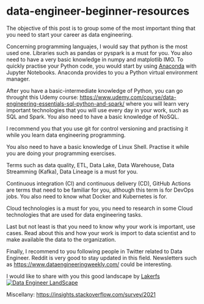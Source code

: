 # data-engineer-beginner-resources

The objective of this post is to group some of the most important thing that you need to start your career as data engineering.

Concerning programming languajes, I would say that python is the most used one. Libraries such as pandas or pyspark is a must for you. You also need to have a very basic knowledge in numpy and matplotlib IMO. To quickly practise your Python code, you would start by using [Anaconda](https://www.anaconda.com/products/distribution) with Jupyter Notebooks. Anaconda provides to you a Python virtual environment manager. 

After you have a basic-intermediate knowledge of Python, you can go throught this Udemy course: https://www.udemy.com/course/data-engineering-essentials-sql-python-and-spark/ where you will learn very important technologies that you will use every day in your work, such as SQL and Spark. You also need to have a basic knowledge of NoSQL.

I recommend you that you use git for control versioning and practising it while you learn data engineering programming.

You also need to have a basic knowledge of Linux Shell. Practise it while you are doing your programming exercises.

Terms such as data quality, ETL, Data Lake, Data Warehouse, Data Streamming (Kafka), Data Lineage is a must for you. 

Continuous integration (CI) and continuous delivery (CD), GitHub Actions are terms that need to be familiar for you, although this term is for DevOps jobs. You also need to know what Docker and Kubernetes is for.

Cloud technologies is a must for you, you need to research in some Cloud technologies that are used for data engineering tasks.

Last but not least is that you need to know why your work is important, use cases. Read about this and how your work is import to data scientist and to make available the data to the organization.

Finally, I recommend to you following people in Twitter related to Data Engineer. Reddit is very good to stay updated in this field. Newsletters such as https://www.dataengineeringweekly.com/ could be interesting. 

I would like to share with you this good landscape by [Lakerfs](https://lakefs.io/the-state-of-data-engineering-2022/) 
[![Data Engineer LandScape](https://lakefs.io/wp-content/uploads/2022/06/State-of-Data-Engineering-2022-map-1920x1080-1.png)](https://lakefs.io/the-state-of-data-engineering-2022/)

Miscellany: https://insights.stackoverflow.com/survey/2021
